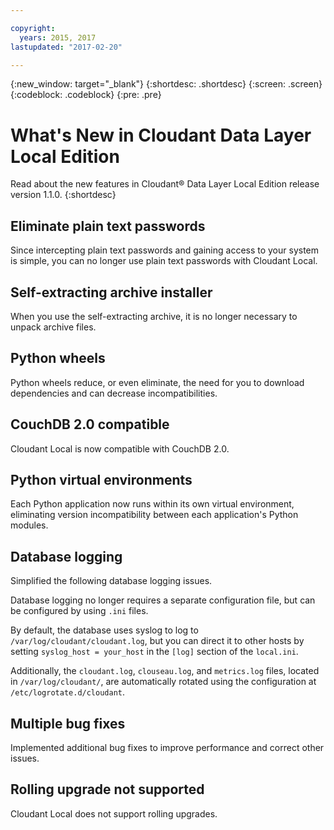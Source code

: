 ```yaml
---

copyright:
  years: 2015, 2017
lastupdated: "2017-02-20"

---
```


{:new_window: target="_blank"}
{:shortdesc: .shortdesc}
{:screen: .screen}
{:codeblock: .codeblock}
{:pre: .pre}

# What's New in Cloudant Data Layer Local Edition

Read about the new features in Cloudant&reg; Data Layer Local Edition
release version 1.1.0.
{:shortdesc}

## Eliminate plain text passwords

Since intercepting plain text passwords and gaining access to
your system is simple, you can no longer use plain text passwords
with Cloudant Local.

## Self-extracting archive installer

When you use the self-extracting archive, it is no longer necessary to
unpack archive files.

## Python wheels

Python wheels reduce, or even eliminate, the need for you to
download dependencies and can decrease incompatibilities.

## CouchDB 2.0 compatible

Cloudant Local is now compatible with CouchDB 2.0.

## Python virtual environments

Each Python application now runs within its own virtual environment,
eliminating version incompatibility between each application's Python modules.

## Database logging

Simplified the following database logging issues.

Database logging no longer requires a separate configuration
file, but can be configured by using `.ini` files.

By default, the database uses syslog to log to
`/var/log/cloudant/cloudant.log`, but you can direct it to other
hosts by setting `syslog_host = your_host` in the `[log]` section of
the `local.ini`.

Additionally, the `cloudant.log`, `clouseau.log`, and `metrics.log`
files, located in `/var/log/cloudant/`, are automatically rotated
using the configuration at `/etc/logrotate.d/cloudant`.

## Multiple bug fixes

Implemented additional bug fixes to improve performance and
correct other issues.

## Rolling upgrade not supported

Cloudant Local does not support rolling upgrades.
